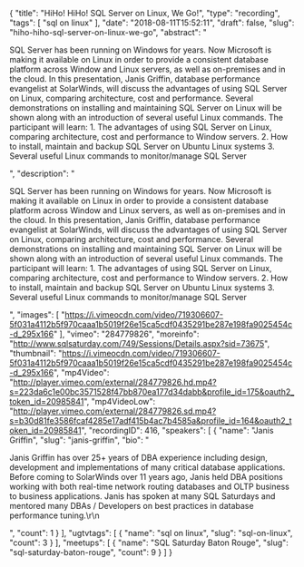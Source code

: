 {
  "title": "HiHo! HiHo! SQL Server on Linux, We Go!",
  "type": "recording",
  "tags": [
    "sql on linux"
  ],
  "date": "2018-08-11T15:52:11",
  "draft": false,
  "slug": "hiho-hiho-sql-server-on-linux-we-go",
  "abstract": "<p>SQL Server has been running on Windows for years. Now Microsoft is making it available on Linux in order to provide a consistent database platform across Window and Linux servers, as well as on-premises and in the cloud. In this presentation, Janis Griffin, database performance evangelist at SolarWinds, will discuss the advantages of using SQL Server on Linux, comparing architecture, cost and performance. Several demonstrations on installing and maintaining SQL Server on Linux will be shown along with an introduction of several useful Linux commands. The participant will learn: 1. The advantages of using SQL Server on Linux, comparing architecture, cost and performance to Window servers. 2. How to install, maintain and backup SQL Server on Ubuntu Linux systems 3. Several useful Linux commands to monitor/manage SQL Server </p>",
  "description": "<p>SQL Server has been running on Windows for years. Now Microsoft is making it available on Linux in order to provide a consistent database platform across Window and Linux servers, as well as on-premises and in the cloud. In this presentation, Janis Griffin, database performance evangelist at SolarWinds, will discuss the advantages of using SQL Server on Linux, comparing architecture, cost and performance. Several demonstrations on installing and maintaining SQL Server on Linux will be shown along with an introduction of several useful Linux commands. The participant will learn: 1. The advantages of using SQL Server on Linux, comparing architecture, cost and performance to Window servers. 2. How to install, maintain and backup SQL Server on Ubuntu Linux systems 3. Several useful Linux commands to monitor/manage SQL Server </p>",
  "images": [
    "https://i.vimeocdn.com/video/719306607-5f031a4112b5f970caaa1b5019f26e15ca5cdf0435291be287e198fa9025454c-d_295x166"
  ],
  "vimeo": "284779826",
  "moreinfo": "http://www.sqlsaturday.com/749/Sessions/Details.aspx?sid=73675",
  "thumbnail": "https://i.vimeocdn.com/video/719306607-5f031a4112b5f970caaa1b5019f26e15ca5cdf0435291be287e198fa9025454c-d_295x166",
  "mp4Video": "http://player.vimeo.com/external/284779826.hd.mp4?s=223da6c1e00bc3571528f47bb870ea177d34dabb&profile_id=175&oauth2_token_id=20985841",
  "mp4VideoLow": "http://player.vimeo.com/external/284779826.sd.mp4?s=b30d81fe3586fcaf4285e17adf415b4ac7b4585a&profile_id=164&oauth2_token_id=20985841",
  "recordingID": 416,
  "speakers": [
    {
      "name": "Janis Griffin",
      "slug": "janis-griffin",
      "bio": "<p>Janis Griffin has over 25+ years of DBA experience including design, development and implementations of many critical database applications. Before coming to SolarWinds over 11 years ago, Janis held DBA positions working with both real-time network routing databases and OLTP business to business applications.  Janis has spoken at many SQL Saturdays and mentored many DBAs / Developers on best practices in database performance tuning.\r\n</p>",
      "count": 1
    }
  ],
  "ugtvtags": [
    {
      "name": "sql on linux",
      "slug": "sql-on-linux",
      "count": 3
    }
  ],
  "meetups": [
    {
      "name": "SQL Saturday Baton Rouge",
      "slug": "sql-saturday-baton-rouge",
      "count": 9
    }
  ]
}